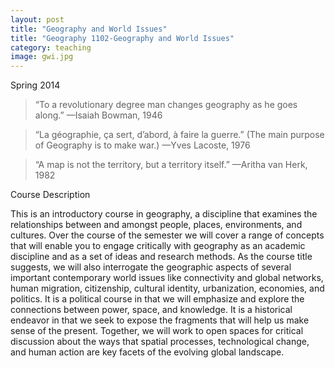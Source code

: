 ```yaml
---
layout: post
title: "Geography and World Issues"
title: "Geography 1102-Geography and World Issues"
category: teaching
image: gwi.jpg
---
```


Spring 2014


> “To a revolutionary degree man changes geography as he goes along.”
—Isaiah Bowman, 1946

> “La géographie, ça sert, d’abord, à faire la guerre.”
(The main purpose of Geography is to make war.)
—Yves Lacoste, 1976

> “A map is not the territory, but a territory itself.”
—Aritha van Herk, 1982

Course Description

This is an introductory course in geography, a discipline that examines the relationships between and amongst people, places, environments, and cultures. Over the course of the semester we will cover a range of concepts that will enable you to engage critically with geography as an academic discipline and as a set of ideas and research methods. As the course title suggests, we will also interrogate the geographic aspects of several important contemporary world issues like connectivity and global networks, human migration, citizenship, cultural identity, urbanization, economies, and politics. It is a political course in that we will emphasize and explore the connections between power, space, and knowledge. It is a historical endeavor in that we seek to expose the fragments that will help us make sense of the present. Together, we will work to open spaces for critical discussion about the ways that spatial processes, technological change, and human action are key facets of the evolving global landscape.
